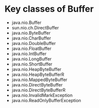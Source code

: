 # Key classes of Buffer
- java.nio.Buffer
- sun.nio.ch.DirectBuffer
- java.nio.ByteBuffer
- java.nio.CharBuffer
- java.nio.DoubleBuffer
- java.nio.FloatBuffer
- java.nio.IntBuffer
- java.nio.LongBuffer
- java.nio.ShortBuffer
- java.nio.HeapByteBuffer
- java.nio.HeapByteBufferR
- java.nio.MappedByteBuffer
- java.nio.DirectByteBuffer
- java.nio.DirectByteBufferR
- java.nio.InvalidMarkException
- java.nio.ReadOnlyBufferException